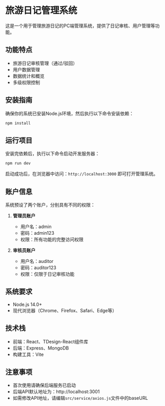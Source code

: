 # 旅游日记管理系统

这是一个用于管理旅游日记的PC端管理系统，提供了日记审核、用户管理等功能。

## 功能特点

- 旅游日记审核管理（通过/驳回）
- 用户数据管理
- 数据统计和概览
- 多级权限控制

## 安装指南

确保你的系统已安装Node.js环境，然后执行以下命令安装依赖：

```bash
npm install
```

## 运行项目

安装完依赖后，执行以下命令启动开发服务器：

```bash
npm run dev
```

启动成功后，在浏览器中访问：`http://localhost:3000` 即可打开管理系统。

## 账户信息

系统预设了两个账户，分别具有不同的权限：

1. **管理员账户**
   - 用户名：admin
   - 密码：admin123
   - 权限：所有功能的完整访问权限

2. **审核员账户**
   - 用户名：auditor
   - 密码：auditor123
   - 权限：仅限于日记审核功能

## 系统要求

- Node.js 14.0+
- 现代浏览器（Chrome、Firefox、Safari、Edge等）

## 技术栈

- 前端：React、TDesign-React组件库
- 后端：Express、MongoDB
- 构建工具：Vite

## 注意事项

- 首次使用请确保后端服务已启动
- 后端API默认地址为：http://localhost:3001
- 如需修改API地址，请编辑`src/service/axios.js`文件中的baseURL

